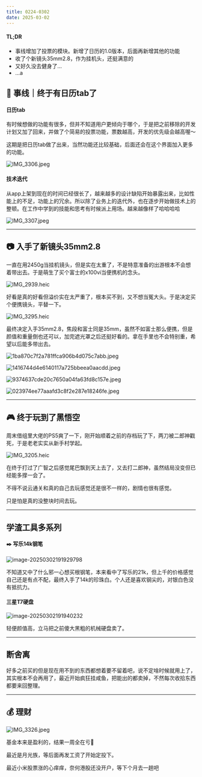 ```yaml
---
title: 0224-0302
date: 2025-03-02
---
```


#### TL;DR

- 事线增加了投票的模块。新增了日历的1.0版本，后面再新增其他的功能
- 收了个新镜头35mm2.8，作为挂机头，还挺满意的
- 又好久没去健身了…
- …a

## 📅 事线｜终于有日历tab了

#### 日历tab

有时候想做的功能有很多，但并不知道用户更倾向于哪个，于是把之前移除的开发计划又加了回来，并做了个简易的投票功能，票数越高，开发的优先级会越高喔～

这期是把日历tab做了出来，当然功能还比较基础，后面还会在这个界面加入更多的功能。

![IMG_3306.jpeg](./assets/IMG_3306.jpeg)

#### 技术迭代

从app上架到现在的时间已经很长了，越来越多的设计缺陷开始暴露出来，比如性能上的不足，功能上的冗余。所以除了业务上的迭代外，也在逐步开始做技术上的整顿。在工作中学到的技能和思考有时候派上用场。越来越像样了哈哈哈哈

![IMG_3307.jpeg](./assets/IMG_3307.jpeg)

---

## 📷 入手了新镜头35mm2.8

一直在用2450g当挂机镜头，但是实在太重了，不是特意准备的出游根本不会想着带出去。于是萌生了买个富士的x100vi当便携机的念头。

![IMG_2939.heic](./assets/IMG_2939.heic)

好看是真的好看但溢价实在太严重了，根本买不到，又不想当冤大头。于是决定买个便携镜头，平替一下。

![IMG_3295.heic](./assets/IMG_3295.heic)

最终决定入手35mm2.8，焦段和富士同是35mm，虽然不如富士那么便携，但是颜值和重量倒也还可以，加完遮光罩之后还挺好看的。拿在手里也不会特别重，希望以后能多带出去。

![1ba870c7f2a781ffca906b4d075c7abb.jpeg](./assets/1ba870c7f2a781ffca906b4d075c7abb.jpeg)

![1416744d4e6140117a725bbeea0aacdd.jpeg](./assets/1416744d4e6140117a725bbeea0aacdd.jpeg)

![9374637cde20c7650a04fa63fd8c157e.jpeg](./assets/9374637cde20c7650a04fa63fd8c157e.jpeg)

![023974ee77aaafd3c8f2e287e18246fe.jpeg](./assets/023974ee77aaafd3c8f2e287e18246fe.jpeg)

---

## 🎮 终于玩到了黑悟空

周末借组里大佬的PS5爽了一下，刚开始顺着之前的存档玩了下，两刀被二郎神戳死，于是老老实实从新手村学起。

![IMG_3205.heic](./assets/IMG_3205.heic)

在终于打过了广智之后感觉尾巴飘到天上去了，又去打二郎神，虽然结局没变但已经能多撑一会了。

不得不说云通关和真的自己去玩感觉还是很不一样的，剧情也很有感觉。

只是怕是真的没整块时间去玩。

---

## 学渣工具多系列

#### ✒️ 写乐14k钢笔

![image-20250302191929798](./assets/image-20250302191929798.png)

不知道又中了什么邪一心想买根钢笔，本来看中了写乐的21k，但上千的价格感觉自己还是有点不配，最终入手了14k的珍珠白。个人还是喜欢钢尖的，对银白色没有抵抗力。

#### 三星T7硬盘

![image-20250302191940232](./assets/image-20250302191940232.png)

轻便颜值高，立马把之前傻大黑粗的机械硬盘卖了。

---

## 断舍离

好多之前买的但是现在用不到的东西都想着要不留着吧，说不定啥时候就用上了，其实根本不会再用了，最近开始疯狂挂咸鱼，把能出的都卖掉，不然每次收拾东西都要来回整理。

---

## 💰 理财

![IMG_3326.jpeg](./assets/IMG_3326.jpeg)

基金本来是盈利的，结果一周全在亏🥶

最近是月光族，等后面再发工资了开始定投下。

最近小米股票涨的心痒痒，奈何港股还没开户，等下个月去一趟吧
